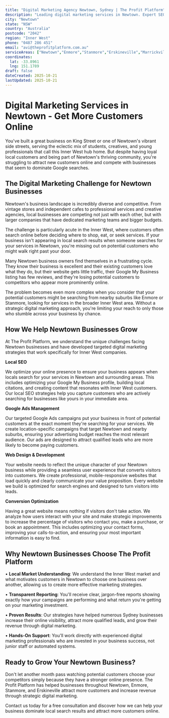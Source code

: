 ```yaml
---
title: "Digital Marketing Agency Newtown, Sydney | The Profit Platform"
description: "Leading digital marketing services in Newtown. Expert SEO, Google Ads & web design for Inner West businesses. Call 0487 286 451 for a free consultation."
city: "Newtown"
state: "NSW"
country: "Australia"
postcode: "2042"
region: "Inner West"
phone: "0487 286 451"
email: "avi@theprofitplatform.com.au"
serviceAreas: ["Newtown","Enmore","Stanmore","Erskineville","Marrickville"]
coordinates:
  lat: -33.8961
  lng: 151.1789
draft: false
dateCreated: 2025-10-21
lastUpdated: 2025-10-21
---
```


# Digital Marketing Services in Newtown - Get More Customers Online

You've built a great business on King Street or one of Newtown's vibrant side streets, serving the eclectic mix of students, creatives, and young professionals that call this Inner West hub home. But despite having loyal local customers and being part of Newtown's thriving community, you're struggling to attract new customers online and compete with businesses that seem to dominate Google searches.

## The Digital Marketing Challenge for Newtown Businesses

Newtown's business landscape is incredibly diverse and competitive. From vintage stores and independent cafes to professional services and creative agencies, local businesses are competing not just with each other, but with larger companies that have dedicated marketing teams and bigger budgets.

The challenge is particularly acute in the Inner West, where customers often search online before deciding where to shop, eat, or seek services. If your business isn't appearing in local search results when someone searches for your services in Newtown, you're missing out on potential customers who might walk right past your door.

Many Newtown business owners find themselves in a frustrating cycle. They know their business is excellent and their existing customers love what they do, but their website gets little traffic, their Google My Business listing has few reviews, and they're losing potential customers to competitors who appear more prominently online.

The problem becomes even more complex when you consider that your potential customers might be searching from nearby suburbs like Enmore or Stanmore, looking for services in the broader Inner West area. Without a strategic digital marketing approach, you're limiting your reach to only those who stumble across your business by chance.

## How We Help Newtown Businesses Grow

At The Profit Platform, we understand the unique challenges facing Newtown businesses and have developed targeted digital marketing strategies that work specifically for Inner West companies.

**Local SEO**

We optimize your online presence to ensure your business appears when locals search for your services in Newtown and surrounding areas. This includes optimizing your Google My Business profile, building local citations, and creating content that resonates with Inner West customers. Our local SEO strategies help you capture customers who are actively searching for businesses like yours in your immediate area.

**Google Ads Management**

Our targeted Google Ads campaigns put your business in front of potential customers at the exact moment they're searching for your services. We create location-specific campaigns that target Newtown and nearby suburbs, ensuring your advertising budget reaches the most relevant audience. Our ads are designed to attract qualified leads who are more likely to become paying customers.

**Web Design & Development**

Your website needs to reflect the unique character of your Newtown business while providing a seamless user experience that converts visitors into customers. We create professional, mobile-responsive websites that load quickly and clearly communicate your value proposition. Every website we build is optimized for search engines and designed to turn visitors into leads.

**Conversion Optimization**

Having a great website means nothing if visitors don't take action. We analyze how users interact with your site and make strategic improvements to increase the percentage of visitors who contact you, make a purchase, or book an appointment. This includes optimizing your contact forms, improving your calls-to-action, and ensuring your most important information is easy to find.

## Why Newtown Businesses Choose The Profit Platform

• **Local Market Understanding**: We understand the Inner West market and what motivates customers in Newtown to choose one business over another, allowing us to create more effective marketing strategies.

• **Transparent Reporting**: You'll receive clear, jargon-free reports showing exactly how your campaigns are performing and what return you're getting on your marketing investment.

• **Proven Results**: Our strategies have helped numerous Sydney businesses increase their online visibility, attract more qualified leads, and grow their revenue through digital marketing.

• **Hands-On Support**: You'll work directly with experienced digital marketing professionals who are invested in your business success, not junior staff or automated systems.

## Ready to Grow Your Newtown Business?

Don't let another month pass watching potential customers choose your competitors simply because they have a stronger online presence. The Profit Platform has helped businesses throughout Newtown, Enmore, Stanmore, and Erskineville attract more customers and increase revenue through strategic digital marketing.

Contact us today for a free consultation and discover how we can help your business dominate local search results and attract more customers online.